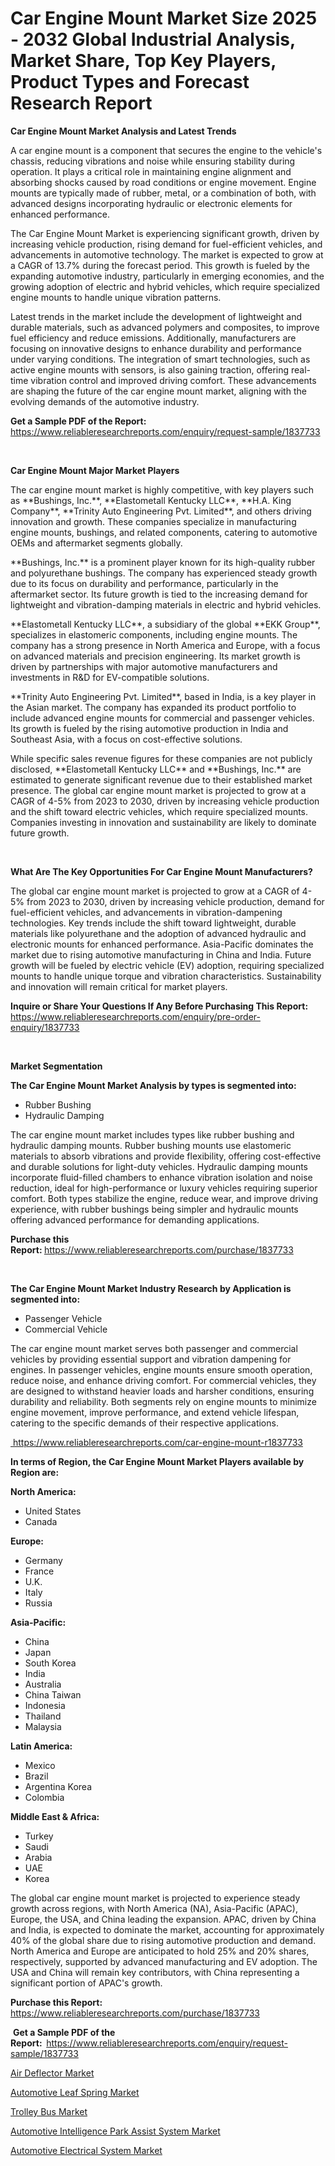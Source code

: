 <p><h1>Car Engine Mount Market Size 2025 - 2032 Global Industrial Analysis, Market Share, Top Key Players, Product Types and Forecast Research Report</h1></p><p><strong>Car Engine Mount Market Analysis and Latest Trends</strong></p>
<p><p>A car engine mount is a component that secures the engine to the vehicle's chassis, reducing vibrations and noise while ensuring stability during operation. It plays a critical role in maintaining engine alignment and absorbing shocks caused by road conditions or engine movement. Engine mounts are typically made of rubber, metal, or a combination of both, with advanced designs incorporating hydraulic or electronic elements for enhanced performance.</p><p>The Car Engine Mount Market is experiencing significant growth, driven by increasing vehicle production, rising demand for fuel-efficient vehicles, and advancements in automotive technology. The market is expected to grow at a CAGR of 13.7% during the forecast period. This growth is fueled by the expanding automotive industry, particularly in emerging economies, and the growing adoption of electric and hybrid vehicles, which require specialized engine mounts to handle unique vibration patterns.</p><p>Latest trends in the market include the development of lightweight and durable materials, such as advanced polymers and composites, to improve fuel efficiency and reduce emissions. Additionally, manufacturers are focusing on innovative designs to enhance durability and performance under varying conditions. The integration of smart technologies, such as active engine mounts with sensors, is also gaining traction, offering real-time vibration control and improved driving comfort. These advancements are shaping the future of the car engine mount market, aligning with the evolving demands of the automotive industry.</p></p>
<p><strong>Get a Sample PDF of the Report:&nbsp;</strong> <a href="https://www.reliableresearchreports.com/enquiry/request-sample/1837733?utm_campaign=41&utm_medium=2&utm_source=Github&utm_content=ia&utm_term=23012025&utm_id=car-engine-mount">https://www.reliableresearchreports.com/enquiry/request-sample/1837733</a></p>
<p>&nbsp;</p>
<p><strong>Car Engine Mount Major Market Players</strong></p>
<p><p>The car engine mount market is highly competitive, with key players such as **Bushings, Inc.**, **Elastometall Kentucky LLC**, **H.A. King Company**, **Trinity Auto Engineering Pvt. Limited**, and others driving innovation and growth. These companies specialize in manufacturing engine mounts, bushings, and related components, catering to automotive OEMs and aftermarket segments globally.</p><p>**Bushings, Inc.** is a prominent player known for its high-quality rubber and polyurethane bushings. The company has experienced steady growth due to its focus on durability and performance, particularly in the aftermarket sector. Its future growth is tied to the increasing demand for lightweight and vibration-damping materials in electric and hybrid vehicles.</p><p>**Elastometall Kentucky LLC**, a subsidiary of the global **EKK Group**, specializes in elastomeric components, including engine mounts. The company has a strong presence in North America and Europe, with a focus on advanced materials and precision engineering. Its market growth is driven by partnerships with major automotive manufacturers and investments in R&D for EV-compatible solutions.</p><p>**Trinity Auto Engineering Pvt. Limited**, based in India, is a key player in the Asian market. The company has expanded its product portfolio to include advanced engine mounts for commercial and passenger vehicles. Its growth is fueled by the rising automotive production in India and Southeast Asia, with a focus on cost-effective solutions.</p><p>While specific sales revenue figures for these companies are not publicly disclosed, **Elastometall Kentucky LLC** and **Bushings, Inc.** are estimated to generate significant revenue due to their established market presence. The global car engine mount market is projected to grow at a CAGR of 4-5% from 2023 to 2030, driven by increasing vehicle production and the shift toward electric vehicles, which require specialized mounts. Companies investing in innovation and sustainability are likely to dominate future growth.</p></p>
<p>&nbsp;</p>
<p><strong>What Are The Key Opportunities For Car Engine Mount Manufacturers?</strong></p>
<p><p>The global car engine mount market is projected to grow at a CAGR of 4-5% from 2023 to 2030, driven by increasing vehicle production, demand for fuel-efficient vehicles, and advancements in vibration-dampening technologies. Key trends include the shift toward lightweight, durable materials like polyurethane and the adoption of advanced hydraulic and electronic mounts for enhanced performance. Asia-Pacific dominates the market due to rising automotive manufacturing in China and India. Future growth will be fueled by electric vehicle (EV) adoption, requiring specialized mounts to handle unique torque and vibration characteristics. Sustainability and innovation will remain critical for market players.</p></p>
<p><strong>Inquire or Share Your Questions If Any Before Purchasing This Report:</strong> <a href="https://www.reliableresearchreports.com/enquiry/pre-order-enquiry/1837733?utm_campaign=41&utm_medium=2&utm_source=Github&utm_content=ia&utm_term=23012025&utm_id=car-engine-mount">https://www.reliableresearchreports.com/enquiry/pre-order-enquiry/1837733</a></p>
<p>&nbsp;</p>
<p><strong>Market Segmentation</strong></p>
<p><strong>The Car Engine Mount Market Analysis by types is segmented into:</strong></p>
<p><ul><li>Rubber Bushing</li><li>Hydraulic Damping</li></ul></p>
<p><p>The car engine mount market includes types like rubber bushing and hydraulic damping mounts. Rubber bushing mounts use elastomeric materials to absorb vibrations and provide flexibility, offering cost-effective and durable solutions for light-duty vehicles. Hydraulic damping mounts incorporate fluid-filled chambers to enhance vibration isolation and noise reduction, ideal for high-performance or luxury vehicles requiring superior comfort. Both types stabilize the engine, reduce wear, and improve driving experience, with rubber bushings being simpler and hydraulic mounts offering advanced performance for demanding applications.</p></p>
<p><strong>Purchase this Report:&nbsp;</strong><a href="https://www.reliableresearchreports.com/purchase/1837733?utm_campaign=41&utm_medium=2&utm_source=Github&utm_content=ia&utm_term=23012025&utm_id=car-engine-mount">https://www.reliableresearchreports.com/purchase/1837733</a></p>
<p>&nbsp;</p>
<p><strong>The Car Engine Mount Market Industry Research by Application is segmented into:</strong></p>
<p><ul><li>Passenger Vehicle</li><li>Commercial Vehicle</li></ul></p>
<p><p>The car engine mount market serves both passenger and commercial vehicles by providing essential support and vibration dampening for engines. In passenger vehicles, engine mounts ensure smooth operation, reduce noise, and enhance driving comfort. For commercial vehicles, they are designed to withstand heavier loads and harsher conditions, ensuring durability and reliability. Both segments rely on engine mounts to minimize engine movement, improve performance, and extend vehicle lifespan, catering to the specific demands of their respective applications.</p></p>
<p><a href="https://www.reliableresearchreports.com/car-engine-mount-r1837733?utm_campaign=41&utm_medium=2&utm_source=Github&utm_content=ia&utm_term=23012025&utm_id=car-engine-mount">&nbsp;https://www.reliableresearchreports.com/car-engine-mount-r1837733</a></p>
<p><strong>In terms of Region, the Car Engine Mount Market Players available by Region are:</strong></p>
<p>
    <p> <strong> North America: </strong>
        <ul>
            <li>United States</li>
            <li>Canada</li>
        </ul>
        </p> 
    <p> <strong> Europe: </strong>
        <ul>
            <li>Germany</li>
            <li>France</li>
            <li>U.K.</li>
            <li>Italy</li>
            <li>Russia</li>
        </ul>
        </p> 
    <p> <strong> Asia-Pacific: </strong>
        <ul>
            <li>China</li>
            <li>Japan</li>
            <li>South Korea</li>
            <li>India</li>
            <li>Australia</li>
            <li>China Taiwan</li>
            <li>Indonesia</li>
            <li>Thailand</li>
            <li>Malaysia</li>
        </ul>
        </p> 
    <p> <strong> Latin America: </strong>
        <ul>
            <li>Mexico</li>
            <li>Brazil</li>
            <li>Argentina Korea</li>
            <li>Colombia</li>
        </ul>
        </p> 
    <p> <strong> Middle East & Africa: </strong>
        <ul>
            <li>Turkey</li>
            <li>Saudi</li>
            <li>Arabia</li>
            <li>UAE</li>
            <li>Korea</li>
        </ul>
    </p>
    </p>
<p><p>The global car engine mount market is projected to experience steady growth across regions, with North America (NA), Asia-Pacific (APAC), Europe, the USA, and China leading the expansion. APAC, driven by China and India, is expected to dominate the market, accounting for approximately 40% of the global share due to rising automotive production and demand. North America and Europe are anticipated to hold 25% and 20% shares, respectively, supported by advanced manufacturing and EV adoption. The USA and China will remain key contributors, with China representing a significant portion of APAC's growth.</p></p>
<p><strong>Purchase this Report: </strong><a href="https://www.reliableresearchreports.com/purchase/1837733?utm_campaign=41&utm_medium=2&utm_source=Github&utm_content=ia&utm_term=23012025&utm_id=car-engine-mount">https://www.reliableresearchreports.com/purchase/1837733</a></p>
<p>&nbsp;<strong>Get a Sample PDF of the Report:&nbsp;&nbsp;</strong><a href="https://www.reliableresearchreports.com/enquiry/request-sample/1837733?utm_campaign=41&utm_medium=2&utm_source=Github&utm_content=ia&utm_term=23012025&utm_id=car-engine-mount">https://www.reliableresearchreports.com/enquiry/request-sample/1837733</a></p>
<p><strong></strong></p>
<p><p><a href="https://github.com/sca704osol/Market-Research-Report-List-1/blob/main/air-deflector-market.md?utm_campaign=41&utm_medium=2&utm_source=Github&utm_content=ia&utm_term=23012025&utm_id=car-engine-mount">Air Deflector Market</a></p><p><a href="https://github.com/sholympia197070/Market-Research-Report-List-1/blob/main/automotive-leaf-spring-market.md?utm_campaign=41&utm_medium=2&utm_source=Github&utm_content=ia&utm_term=23012025&utm_id=car-engine-mount">Automotive Leaf Spring Market</a></p><p><a href="https://github.com/mauripalmi/Market-Research-Report-List-5/blob/main/trolley-bus-market.md?utm_campaign=41&utm_medium=2&utm_source=Github&utm_content=ia&utm_term=23012025&utm_id=car-engine-mount">Trolley Bus Market</a></p><p><a href="https://github.com/kbollin866/Market-Research-Report-List-1/blob/main/automotive-intelligence-park-assist-system-market.md?utm_campaign=41&utm_medium=2&utm_source=Github&utm_content=ia&utm_term=23012025&utm_id=car-engine-mount">Automotive Intelligence Park Assist System Market</a></p><p><a href="https://github.com/nicoletavirag/Market-Research-Report-List-5/blob/main/automotive-electrical-system-market.md?utm_campaign=41&utm_medium=2&utm_source=Github&utm_content=ia&utm_term=23012025&utm_id=car-engine-mount">Automotive Electrical System Market</a></p></p>